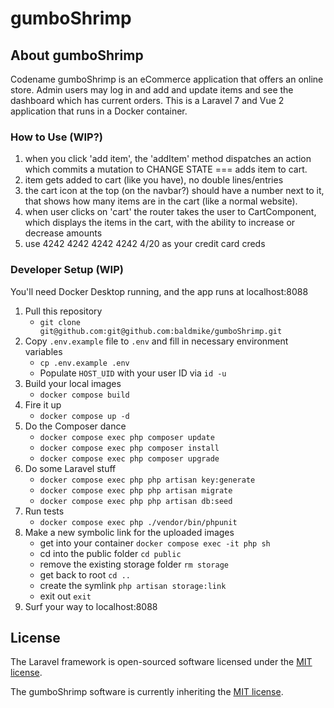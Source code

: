 # gumboShrimp

## About gumboShrimp

Codename gumboShrimp is an eCommerce application that offers an online store. Admin users may log in and add and update items and see the dashboard which has current orders. This is a Laravel 7 and Vue 2 application that runs in a Docker container. 

### How to Use (WIP?)

1. when you click 'add item', the 'addItem' method dispatches an action which commits a mutation to CHANGE STATE === adds item to cart.
2. item gets added to cart (like you have), no double lines/entries
3. the cart icon at the top (on the navbar?) should have a number next to it, that shows how many items are in the cart (like a normal website).
4. when user clicks on 'cart' the router takes the user to CartComponent, which displays the items in the cart, with the ability to increase or decrease amounts
5. use 4242 4242 4242 4242 4/20 as your credit card creds

### Developer Setup (WIP)

You'll need Docker Desktop running, and the app runs at localhost:8088

1. Pull this repository
    - `git clone git@github.com:git@github.com:baldmike/gumboShrimp.git`
2. Copy `.env.example` file to `.env` and fill in necessary environment variables
    - `cp .env.example .env`
    - Populate `HOST_UID` with your user ID via `id -u`
3. Build your local images
    - `docker compose build`
4. Fire it up
    - `docker compose up -d`
5. Do the Composer dance
    - `docker compose exec php composer update`
    - `docker compose exec php composer install`
    - `docker compose exec php composer upgrade`
6. Do some Laravel stuff
    - `docker compose exec php php artisan key:generate`
    - `docker compose exec php php artisan migrate`
    - `docker compose exec php php artisan db:seed`
7. Run tests
    - `docker compose exec php ./vendor/bin/phpunit`
8. Make a new symbolic link for the uploaded images
    - get into your container `docker compose exec -it php sh`
    - cd into the public folder `cd public`
    - remove the existing storage folder `rm storage`
    - get back to root `cd ..`
    - create the symlink `php artisan storage:link`
    - exit out `exit`
9. Surf your way to localhost:8088

## License

The Laravel framework is open-sourced software licensed under the [MIT license](https://opensource.org/licenses/MIT).

The gumboShrimp software is currently inheriting the [MIT license](https://opensource.org/licenses/MIT).
